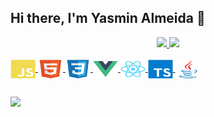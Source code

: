 ## Hi there, I'm Yasmin Almeida 👋
<div align="center">
  <a href="https://github.com/YasminAlmeida">
  <img height="140em" src="https://github-readme-stats.vercel.app/api?username=YasminAlmeida&show_icons=true&theme=dracula&include_all_commits=true&count_private=true"/>
    
  <img height="140em" src="https://github-readme-stats.vercel.app/api/top-langs/?username=YasminAlmeida&layout=compact&langs_count=7&theme=dracula"/>
</div>
<div style="display: inline_block"><br>
  <img align="center" alt="Js" height="30" width="40" src="https://raw.githubusercontent.com/devicons/devicon/master/icons/javascript/javascript-plain.svg">
  <img align="center" alt="HTML" height="30" width="40" src="https://raw.githubusercontent.com/devicons/devicon/master/icons/html5/html5-original.svg">
  <img align="center" alt="CSS" height="30" width="40" src="https://raw.githubusercontent.com/devicons/devicon/master/icons/css3/css3-original.svg">
  <img align="center" alt="Vue" height="30" width="40" src="https://github.com/devicons/devicon/blob/master/icons/vuejs/vuejs-original.svg">  
   <img align="center" alt="React" height="30" width="40" src="https://github.com/devicons/devicon/blob/master/icons/react/react-original.svg">
   <img align="center" alt="React" height="30" width="40" src="https://github.com/devicons/devicon/blob/master/icons/typescript/typescript-original.svg">
   <img align="center" alt="Java" height="30" width="40" src="https://github.com/devicons/devicon/blob/master/icons/java/java-original.svg">

</div>

##

 
<div> 
  <a href="https://www.linkedin.com/in/yasmin-vieira-almeida/" target="_blank"><img src="https://img.shields.io/badge/-LinkedIn-%230077B5?style=for-the-badge&logo=linkedin&logoColor=white" target="_blank"></a> 
</div>
